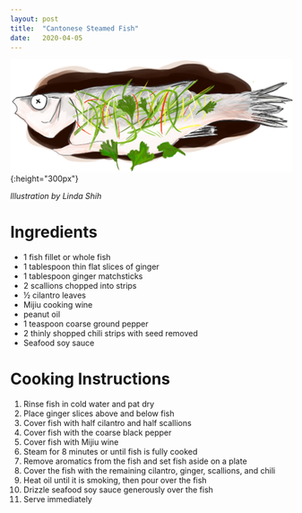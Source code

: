 ```yaml
---
layout: post
title:  "Cantonese Steamed Fish"
date:   2020-04-05
---
```


![Steamed Fish Illustration][steamed_fish]{:height="300px"}

*Illustration by Linda Shih*

# Ingredients
* 1 fish fillet or whole fish
* 1 tablespoon thin flat slices of ginger
* 1 tablespoon ginger matchsticks
* 2 scallions chopped into strips
* ½ cilantro leaves
* Mijiu cooking wine 
* peanut oil
* 1 teaspoon coarse ground pepper
* 2 thinly shopped chili strips with seed removed 
* Seafood soy sauce

# Cooking Instructions
1. Rinse fish in cold water and pat dry
2. Place ginger slices above and below fish 
3. Cover fish with half cilantro and half scallions
4. Cover fish with the coarse black pepper
5. Cover fish with Mijiu wine 
6. Steam for 8 minutes or until fish is fully cooked
7. Remove aromatics from the fish and set fish aside on a plate
8. Cover the fish with the remaining cilantro, ginger, scallions, and chili 
9. Heat oil until it is smoking, then pour over the fish
10. Drizzle seafood soy sauce generously over the fish 
11. Serve immediately 

[steamed_fish]: /assets/imgs/steamed_fish.png

